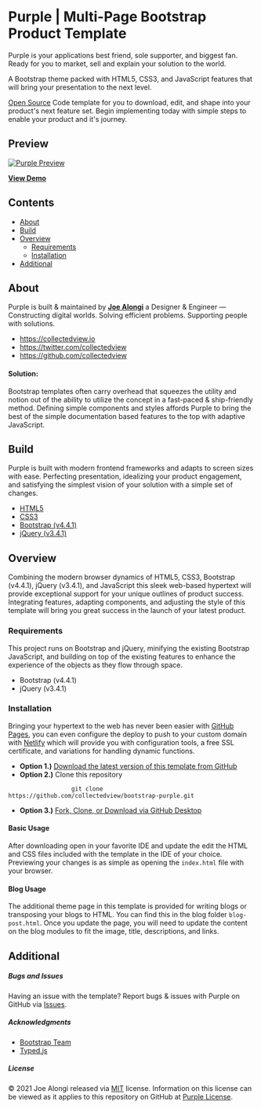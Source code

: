# Purple | Multi-Page Bootstrap Product Template

Purple is your applications best friend, sole supporter, and biggest fan. Ready for you to market, sell and explain your solution to the world.

A Bootstrap theme packed with HTML5, CSS3, and JavaScript features that will bring your presentation to the next level.

[Open Source](https://opensource.org/) Code template for you to download, edit, and shape into your product's next feature set. Begin implementing today with simple steps to enable your product and it's journey.

## Preview

[![Purple Preview](https://collectedview.github.io/bootstrap-purple/img/purple_-_multi-page_bootstrap_product_template.jpg)](https://collectedview.github.iobootstrap-purple/)

**[View Demo](https://collectedview.github.io/bootstrap-purple/)**

## Contents

- [About](#about)
- [Build](#build)
- [Overview](#overview)
  - [Requirements](#requirements)
  - [Installation](#installation)
- [Additional](#additional)

## About

Purple is built & maintained by **[Joe Alongi](https://collectedview.io)** a Designer & Engineer — Constructing digital worlds. Solving efficient problems. Supporting people with solutions.

- https://collectedview.io
- https://twitter.com/collectedview
- https://github.com/collectedview

#### Solution:

Bootstrap templates often carry overhead that squeezes the utility and notion out of the ability to utilize the concept in a fast-paced & ship-friendly method. Defining simple components and styles affords Purple to bring the best of the simple documentation based features to the top with adaptive JavaScript.

## Build

Purple is built with modern frontend frameworks and adapts to screen sizes with ease. Perfecting presentation, idealizing your product engagement, and satisfying the simplest vision of your solution with a simple set of changes.

- [HTML5](https://developer.mozilla.org/en-US/docs/Web/Guide/HTML/HTML5)
- [CSS3](https://developer.mozilla.org/en-US/docs/Archive/CSS3)
- [Bootstrap (v4.4.1)](https://getbootstrap.com/)
- [jQuery (v3.4.1)](https://jquery.com/)

## Overview

Combining the modern browser dynamics of HTML5, CSS3, Bootstrap (v4.4.1), jQuery (v3.4.1), and JavaScript this sleek web-based hypertext will provide exceptional support for your unique outlines of product success. Integrating features, adapting components, and adjusting the style of this template will bring you great success in the launch of your latest product.

### Requirements

This project runs on Bootstrap and jQuery, minifying the existing Bootstrap JavaScript, and building on top of the existing features to enhance the experience of the objects as they flow through space.

- Bootstrap (v4.4.1)
- jQuery (v3.4.1)

### Installation

Bringing your hypertext to the web has never been easier with [GitHub Pages](https://pages.github.com/), you can even configure the deploy to push to your custom domain with [Netlify](https://www.netlify.com/) which will provide you with configuration tools, a free SSL certificate, and variations for handling dynamic functions.

- **Option 1.)** [Download the latest version of this template from GitHub](https://github.com/collectedview/bootstrap-purple/archive/master.zip)
- **Option 2.)** Clone this repository

```
                  git clone https://github.com/collectedview/bootstrap-purple.git
```

- **Option 3.)** [Fork, Clone, or Download via GitHub Desktop](x-github-client://openRepo/https://github.com/collectedview/bootstrap-purple/)

#### Basic Usage

After downloading open in your favorite IDE and update the edit the HTML and CSS files included with the template in the IDE of your choice. Previewing your changes is as simple as opening the `index.html` file with your browser.

#### Blog Usage

The additional theme page in this template is provided for writing blogs or transposing your blogs to HTML. You can find this in the blog folder `blog-post.html`. Once you update the page, you will need to update the content on the blog modules to fit the image, title, descriptions, and links.

## Additional

##### Bugs and Issues

Having an issue with the template? Report bugs & issues with Purple on GitHub via [Issues](https://github.com/collectedview/bootstrap-purple/issues).

##### Acknowledgments

- [Bootstrap Team](https://getbootstrap.com/docs/4.4/about/team/)
- [Typed.js](https://mattboldt.com/demos/typed-js/)

##### License

© 2021 Joe Alongi released via [MIT](https://opensource.org/licenses/MIT) license. Information on this license can be viewed as it applies to this repository on GitHub at [Purple License](https://github.com/collectedview/bootstrap-purple/blob/master/LICENSE).
